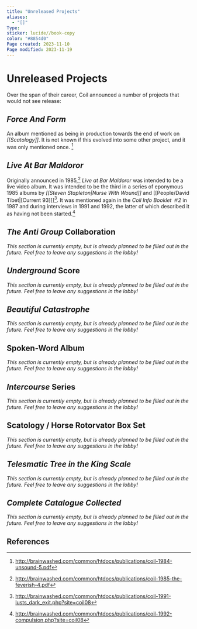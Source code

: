```yaml
---
title: "Unreleased Projects"
aliases:
  - "[]"
Type: 
sticker: lucide//book-copy
color: "#8854d0"
Page created: 2023-11-10
Page modified: 2023-11-19
---
```


# Unreleased Projects

Over the span of their career, Coil announced a number of projects that would not see release:

## *Force And Form*

An album mentioned as being in production towards the end of work on *[[Scatology]]*. It is not known if this evolved into some other project, and it was only mentioned once. [^1]

## *Live At Bar Maldoror*

Originally announced in 1985,[^2] *Live at Bar Maldoror* was intended to be a live video album. It was intended to be the third in a series of eponymous 1985 albums by *[[Steven Stapleton|Nurse With Wound]]* and [[People/David Tibet|[Current 93]]][^BarMal91]. It was mentioned again in the *Coil Info Booklet ＃2* in 1987 and during interviews in 1991 and 1992, the latter of which described it as having not been started.[^BarMal92]

## *The Anti Group* Collaboration

*This section is currently empty, but is already planned to be filled out in the future. Feel free to leave any suggestions in the lobby!*

## *Underground* Score

*This section is currently empty, but is already planned to be filled out in the future. Feel free to leave any suggestions in the lobby!*

## *Beautiful Catastrophe*

*This section is currently empty, but is already planned to be filled out in the future. Feel free to leave any suggestions in the lobby!*

## Spoken-Word Album

*This section is currently empty, but is already planned to be filled out in the future. Feel free to leave any suggestions in the lobby!*

## *Intercourse* Series

*This section is currently empty, but is already planned to be filled out in the future. Feel free to leave any suggestions in the lobby!*

## Scatology \/ Horse Rotorvator Box Set

*This section is currently empty, but is already planned to be filled out in the future. Feel free to leave any suggestions in the lobby!*

## *Telesmatic Tree in the King Scale*

*This section is currently empty, but is already planned to be filled out in the future. Feel free to leave any suggestions in the lobby!*

## *Complete Catalogue Collected*

*This section is currently empty, but is already planned to be filled out in the future. Feel free to leave any suggestions in the lobby!*

## References

[^1]: <http://brainwashed.com/common/htdocs/publications/coil-1984-unsound-5.pdf>
[^2]: <http://brainwashed.com/common/htdocs/publications/coil-1985-the-feverish-4.pdf>
[^BarMal91]: http://brainwashed.com/common/htdocs/publications/coil-1991-lusts_dark_exit.php?site=coil08
[^BarMal92]: http://brainwashed.com/common/htdocs/publications/coil-1992-compulsion.php?site=coil08